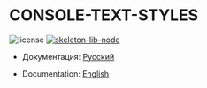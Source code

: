 # CONSOLE-TEXT-STYLES

![license] [![skeleton-lib-node]](https://github.com/ManushovRodion/skeleton-lib-node)

[license]: https://img.shields.io/github/license/ManushovRodion/skeleton-lib-node?style=for-the-badge
[skeleton-lib-node]: https://img.shields.io/badge/created%20on%20the%20basis-%20skeleton--lib--node-blue.svg?style=for-the-badge

- Документация: [Русский](./docs/README-RU.md)

- Documentation: [English](./docs/README-EN.md)
